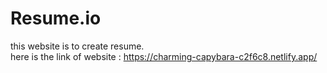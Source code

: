 # Resume.io
this website is to create resume.<br>
here is the link of website :
https://charming-capybara-c2f6c8.netlify.app/
